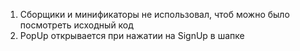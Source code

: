 1) Сборщики и минификаторы не использовал, чтоб можно было посмотреть исходный код
2) PopUp открывается при нажатии на SignUp в шапке
